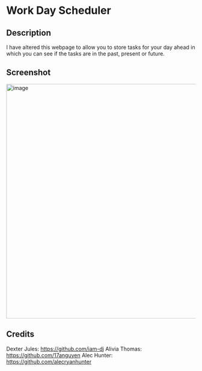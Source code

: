 # Work Day Scheduler 

## Description
I have altered this webpage to allow you to store tasks for your day ahead in which you can see if the tasks are in the past, present or future.

## Screenshot 
<img width="622" alt="image" src="https://user-images.githubusercontent.com/127552050/230547169-f6f576f4-ec39-44c1-886a-204e6c44f468.png">

## Credits
Dexter Jules: https://github.com/iam-dj
Alivia Thomas: https://github.com/17anguyen
Alec Hunter: https://github.com/alecryanhunter
